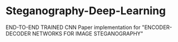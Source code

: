 # Steganography-Deep-Learning
END-TO-END TRAINED CNN Paper implementation for "ENCODER-DECODER NETWORKS FOR IMAGE STEGANOGRAPHY"
